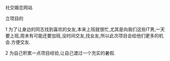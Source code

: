 ﻿社交婚恋网站

立项目的

1 为了让身边的同志找到喜欢的女友,本来上班就很忙,尤其是向我们这些IT男,一天要上班,周末有可能还要加班,没时间交友,找女友,所以此次项目会给他们更多的机会.方便交友.


2 为自己积累一点项目经验,让自己渡过一个充实的暑假.
